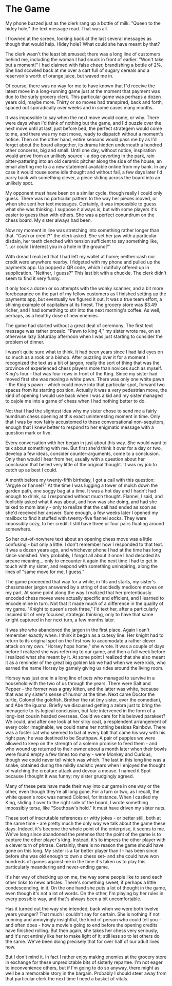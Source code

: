 # The Game

My phone buzzed just as the clerk rang up a bottle of milk. "Queen to the hidey hole," the text message read. That was all.

I frowned at the screen, looking back at the last several messages as though that would help. Hidey hole? What could she have meant by that?

The clerk wasn't the least bit amused; there was a long line of customers behind me, including the woman I had snuck in front of earlier. "Won't take but a moment!" I had claimed with false cheer, brandishing a bottle of 2%. She had scowled back at me over a cart full of sugary cereals and a reservoir's worth of orange juice, but waved me in.

Of course, there was no way for me to have known that I"d receive the latest move in a long-running game just at the moment that payment was due to the surly grocery clerk. This particular game was perhaps a dozen years old, maybe more. Thirty or so moves had transpired, back and forth, spaced out sporadically over weeks and in some cases many months. 

It was impossible to say when the next move would come, or why. There were days when I'd think of nothing but the game, and I'd puzzle over the next move until at last, just before bed, the perfect strategem would come to me, and there was my next move, ready to dispatch without a moment's notice. Then on the other hand, entire seasons would pass me by as I'd forget about the board altogether, its drama hidden underneath a hundred other concerns, big and small. Until one day, without notice, inspiration would arrive from an unlikely source - a dog cavorting in the park, rain pitter-pattering into an old ceramic pitcher along the side of the house, an email alerting me to a a new statement available online from my bank. In any case it would rouse some idle thought and without fail, a few days later I'd parry back wih something clever, a piece sliding across the board into an unlikely spot.

My opponent must have been on a similar cycle, though really I could only guess. There was no particular pattern to the way her pieces moved, or when she sent her text messages. Certainly, it was impossible to guess what she was thinking. I suppose it always is, but with some players it's easier to guess than with others. She was a perfect conundrum on the chess  board. My sister always had been.

Now my moment in line was stretching into something rather longer than that. "Cash or credit?" the clerk asked. She set her jaw with a particular disdain, her teeth clenched with tension sufficient to say something like, "...or could I interest you in a hole in the ground?"

With dread I realized that I had left my wallet at home; neither cash nor credit were anywhere nearby. I fidgeted with my phone and pulled up the payments app. Up popped a QR code, which I dutifully offered up in supplication. "Neither, I guess?" This last bit with a chuckle. The clerk didn't seem to find it very funny.

It only took a dozen or so attempts with the wonky scanner, and a bit more forebearance on the part of my fellow customers as I finished setting up the payments app, but eventually we figured it out. It was a true team effort, a shining example of capitalism at its finest. The grocery store was $3.49 richer, and I had something to stir into the next morning's coffee. As well, perhaps, as a healthy dose of new enemies.

The game had started without a great deal of ceremony. The first text message was rather prosaic. "Pawn to king 4," my sister wrote me, on an otherwise lazy Saturday afternoon when I was just starting to consider the problem of dinner.

I wasn't quite sure what to think. It had been years since I had laid eyes on so much as a rook or a bishop. After puzzling over it for a moment I recognized the text as a bit of jargon, really the sort of thing that was the province of experienced chess players more than novices such as myself. King's four - that was four rows in front of the King. Since my sister had moved first she was moving a white pawn. There was only one white pawn - the King's pawn - which could move into that particular spot, forward two spaces from its starting position. Actually it was a very pedestrian move, the kind of opening I would use back when I was a kid and my sister managed to cajole me into a game of chess when I had nothing better to do.

Not that I had the slightest idea why my sister chose to send me a fairly humdrum chess opening at this exact uninteresting moment in time. Only that I was by now fairly accustomed to these conversational non-sequitors, enough that I knew better to respond to her enigmatic message with a question mark or five.

Every conversation with her began in just about this  way. She would want to talk about something with me. But first she'd think it over for a day or two, develop a few ideas, consider counter-arguments, come to a conclusion. Only then would I hear from her, usually with a question about her conclusion that belied very little of the original thought. It was my job to catch up as best I could.

A month before my twenty-fifth birthday, I got a call with this question: "Argyle or flannel?" At the time I was lugging a tower of mulch down the garden path, one soggy bag at a time. It was a hot day and I hadn't had enough to drink, so I responded without much thought. Flannel, I said, and foolishly asked what it was about, and how was she doing, and had she talked to mom lately - only to realize that the call had ended as soon as she'd received her answer. Sure enough, a few weeks later I opened my mailbox to find it stuffed with twenty-five flannel socks. They were impossibly cozy, to her credit. I still have three or four pairs floating around somewhere.

So her out-of-nowhere text about an opening chess move was a little confusing - but only a little. I don't remember how I responded to that text. It was a dozen years ago, and whichever phone I had at the time has long since vanished. Very probably, I forgot all about it once I had decoded its arcane meaning... only to encounter it again the next time I had to get in touch with my sister, and respond with something uninspiring, along the lines of "same move for me, I guess."

The game proceeded that way for a while, in fits and starts, my sister's chessmaster jargon answered by a string of decidedly mediocre moves on my part. At some point along the way I realized that her pretentiously encoded chess moves were actually specific and efficient, and I learned to encode mine in turn. Not that it made much of a difference in the quality of my game. "Knight to queen's rook three," I'd text her, after a particularly inspired bit of very focused, strategic thinking, only to have that same knight captured in her next turn, a few months later.

It was she who abandoned the jargon in the first place. Again I can't remember exactly when. I think it began as a cutesy line. Her knight had to return to its original spot on the first row to accomodate a rather clever attack on my own. "Horsey hops home," she wrote. It was a couple of days before I realized she was referring to our game, and then a full week before I realized what she meant by it. At some point I realized that she also meant it as a reminder of the great big golden lab we had when we were kids, who earned the name Horsey by gamely giving us rides around the living room.

Horsey was just one in a long line of pets who managed to survive in a household with the two of us through the years. There were Salt and Pepper - the former was a gray kitten, and the latter was white, because that was my sister's sense of humor at the time. Next came Doctor the turtle, Colonel the goldfish, Brother the rat (my sister, ever the comedian), and Abe the iguana. Briefly we discussed getting a zebra just to bring the menagerie to its logical conclusion, but fate intervened in the form of a long-lost cousin headed overseas. Could we care for his beloved parakeet? We could, and after one look at her silky coat, a resplendent arrangement of every color imaginable, we could name her nothing besides Rainbow. There was a foster cat who seemed to bat at every ball that came his way with his right paw; he was destined to be Southpaw. A pair of puppies we were allowed to keep on the strength of a solemn promise to feed them - and who wound up returned to their owner about a month later when their bowls were found empty a few times too many - were Monkey and Curious, though we could never tell which was which. The last in this long line was a snake, obtained during the mildly sadistic years when I enjoyed the thought of watching the creature attack and devour a mouse. I named it Spot because I thought it was funny; my sister grudgingly agreed.

Many of these pets have made their way into our game in one way or the other, even though they're all long gone. For a turn or two, as I recall, the white queen's rook was named Colonel, for instance. When I castled my King, sliding it over to the right side of the board, I wrote something impossibly terse, like "Southpaw's hold." It must have driven my sister nuts.

These sort of inscrutable references or witty jokes - or better still, both at the same time - are pretty much the only way we talk about the game these days. Indeed, it's become the whole point of the enterprise, it seems to me. We've long since abandoned the pretense that the point of the game is to capture the other player's king. Instead, it's to impress the other player with a clever turn of phrase. Certainly, there is no reason the game should have gone on this long. My sister is a far better player than I - has been since before she was old enough to own a chess set- and she could have won hundreds of games against me in the time it's taken us to play this particularly meandering and never-ending game.

It's her way of checking up on me, the way some people like to send each other links to news articles. There's something sweet, if perhaps a little condescending, in it. On the one hand she puts a lot of thought in the game, even though it's not a lot of words. On the other, I'm playing by her rules in every possible way, and that's always been a bit uncomfortable. 

Has it turned out the way she intended, back when we were both twelve years younger? That much I couldn't say for certain. She is nothing if not cunning and annoyingly insightful, the kind of person who could tell you - and often does - how a movie's going to end before the opening credits have finished rolling. But then again, she takes her chess very seriously, and it's not entirely like her to make light of it; still less so to let others do the same. We've been doing precisely that for over half of our adult lives now.

But I don't mind it. In fact I rather enjoy making enemies at the grocery store in exchange for these unpredictable bits of sisterly repartee. I'm not eager to inconvenience others, but if I'm going to do so anyway, there might as well be a memorable story in the bargain. Probably I should steer away from that particular clerk the next time I need a basket of vitals.
